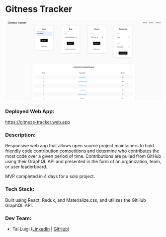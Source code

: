 # Gitness Tracker

![Gitness Tracker Screenshot](./public/screenshot.png)

### Deployed Web App:

https://gitness-tracker.web.app

### Description:

Responsive web app that allows open source project maintainers to hold friendly code contribution competitions and determine who contributes the most code over a given period of time. Contributions are pulled from GitHub using their GraphQL API and presented in the form of an organization, team, or user leaderboard.

MVP completed in 4 days for a solo project.

### Tech Stack:

Built using React, Redux, and Materialize.css, and utilizes the GitHub GraphQL API.

### Dev Team:

- Tal Luigi ([LinkedIn](https://www.linkedin.com/in/talluigi) | [GitHub](https://github.com/luigilegion))
